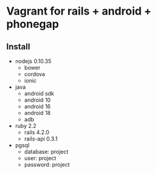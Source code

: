 Vagrant for rails + android + phonegap
==========

## Install

* nodejs 0.10.35
  * bower
  * cordova
  * ionic
* java
  * android sdk
  * android 10
  * android 16
  * android 18
  * adb
* ruby 2.2
  * rails 4.2.0
  * rails-api 0.3.1
* pgsql 
  * database: project
  * user: project
  * password: project
  
